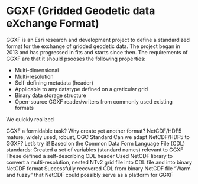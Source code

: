 # GGXF (Gridded Geodetic data eXchange Format)

GGXF is an Esri research and development project to define a standardized format for the exchange of gridded geodetic data. The project began in 2013 and has progressed in fits and starts since then. The requirements of GGXF are that it should psooses the following properties:

- Multi-dimensional
- Multi-resolution
- Self-defining metadata (header)
- Applicable to any datatype defined on a graticular grid
- Binary data storage structure
- Open-source GGXF reader/writers from commonly used existing formats

We quickly realized 


GGXF a formidable task? Why create yet another format?
NetCDF/HDF5 mature, widely used, robust, OGC Standard
 Can we adapt NetCDF/HDF5 to GGXF? Let’s try it!
Based on the Common Data Form Language File (CDL) standards:
Created a set of variables (standard names) relevant to GGXF
These defined a self-describing CDL header
Used NetCDF library to convert a multi-resolution, nested NTv2 grid file into CDL file and into binary NetCDF format
Successfully recovered CDL from binary NetCDF file
“Warm and fuzzy” that NetCDF could possibly serve as a platform for GGXF
